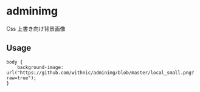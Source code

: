 # adminimg
Css 上書き向け背景画像

## Usage


```
body {
    background-image: url("https://github.com/withnic/adminimg/blob/master/local_small.png?raw=true");
}
```
